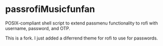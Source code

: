 # passrofiMusicfunfan
POSIX-compliant shell script to extend passmenu functionality to rofi with username, password, and OTP.

This is a fork. I just added a diferrend theme for rofi to use for passwords. 

